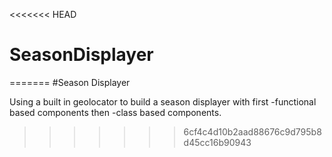 <<<<<<< HEAD
# SeasonDisplayer
=======
#Season Displayer

Using a built in geolocator to build a season displayer with first -functional based components then -class based components.
>>>>>>> 6cf4c4d10b2aad88676c9d795b8d45cc16b90943
